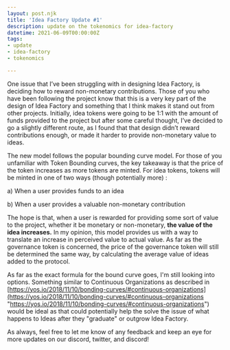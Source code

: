 ```yaml
---
layout: post.njk
title: 'Idea Factory Update #1'
description: update on the tokenomics for idea-factory
datetime: 2021-06-09T00:00:00Z
tags:
- update
- idea-factory
- tokenomics

---
```

One issue that I’ve been struggling with in designing Idea Factory, is deciding how to reward non-monetary contributions. Those of you who have been following the project know that this is a very key part of the design of Idea Factory and something that I think makes it stand out from other projects. Initially, idea tokens were going to be 1:1 with the amount of funds provided to the project but after some careful thought, I’ve decided to go a slightly different route, as I found that that design didn’t reward contributions enough, or made it harder to provide non-monetary value to ideas.

  
The new model follows the popular bounding curve model. For those of you unfamiliar with Token Bounding curves, the key takeaway is that the price of the token increases as more tokens are minted. For idea tokens, tokens will be minted in one of two ways (though potentially more) :

a) When a user provides funds to an idea

b) When a user provides a valuable non-monetary contribution

  
The hope is that, when a user is rewarded for providing some sort of value to the project, whether it be monetary or non-monetary, **the value of the idea increases.** In my opinion, this model provides us with a way to translate an increase in perceived value to actual value. As far as the governance token is concerned, the price of the governance token will still be determined the same way, by calculating the average value of ideas added to the protocol.

As far as the exact formula for the bound curve goes, I'm still looking into options. Something similar to Continuous Organizations as described in [https://yos.io/2018/11/10/bonding-curves/#continuous-organizations](https://yos.io/2018/11/10/bonding-curves/#continuous-organizations "https://yos.io/2018/11/10/bonding-curves/#continuous-organizations") would be ideal as that could potentially help the solve the issue of what happens to Ideas after they "graduate" or outgrow Idea Factory.  

As always, feel free to let me know of any feedback and keep an eye for more updates on our discord, twitter, and discord!